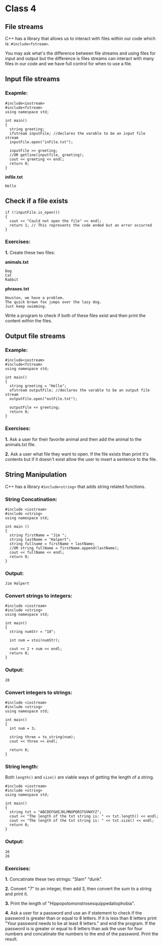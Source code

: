 # Class 4
## File streams

C++ has a library that allows us to interact with files within our code which is: ```#include<fstream>```.

You may ask what's the difference between file streams and using files for input and output but the difference is files streams can interact with many files in our code and we have full control for when to use a file.

## Input file streams
### Exapmle:
```
#include<iostream>
#include<fstream>
using namespace std;

int main()
{
  string greeting;
  ifstream inputFile; //declares the varable to be an input file stream
  inputFile.open("inFile.txt");

  inputFile >> greeting;
  //OR getline(inputfile, greeting);
  cout << greeting << endl;
  return 0;
}
```

__infile.txt__
```
Hello
```

## Check if a file exists
```
if (!inputFile.is_open())
{
  cout << "Could not open the file" << endl;
  return 1; // This represents the code ended but an error occurred
}
```

### Exercises:
__1.__ Create these two files:

__animals.txt__
```
Dog
Cat
Rabbit
```

__phrases.txt__
```
Houston, we have a problem.
The quick brown fox jumps over the lazy dog.
Just keep swimming.
```

Write a program to check if both of these files exist and then print the content within the files.

## Output file streams
### Example:
```
#include<iostream>
#include<fstream>
using namespace std;

int main()
{
  string greeting = "Hello";
  ofstream outputFile; //declares the varable to be an output file stream
  outputFile.open("outFile.txt");

  outputFile << greeting;
  return 0;
}
```

### Exercises:
__1.__ Ask a user for their favorite animal and then add the animal to the animals.txt file.

__2.__ Ask a user what file they want to open. If the file exists than print it's contents but if it doesn't exist allow the user to insert a sentence to the file.

## String Manipulation
C++ has a library ```#include<string>``` that adds string related functions.

### String Concatination:
```
#include <iostream>
#include <string>
using namespace std;
 
int main () 
{
  string firstName = "Jim ";
  string lastName = "Halpert";
  string fullname = firstName + lastName;
  //OR string fullName = firstName.append(lastName);
  cout << fullName << endl;
  return 0;
}
```

### Output:
```
Jim Halpert
```

### Convert strings to integers:
```
#include <iostream>
#include <string>
using namespace std;

int main()
{
  string numStr = "18";

  int num = stoi(numStr);

  cout << 2 + num << endl;
  return 0;
}
```

### Output:
```
20
```

### Convert integers to strings:
```
#include <iostream>
#include <string>
using namespace std;

int main()
{
  int num = 3;
  
  string three = to_string(num);
  cout << three << endl;
  
  return 0;
}
```

### String length:
Both ```length()``` and ```size()``` are viable ways of getting the length of a string.
```
#include <iostream>
#include <string>
using namespace std;

int main() 
{
  string txt = "ABCDEFGHIJKLMNOPQRSTUVWXYZ";
  cout << "The length of the txt string is: " << txt.length() << endl;
  cout << "The length of the txt string is: " << txt.size() << endl;
  return 0;
}
```

### Output:
```
26
26
```

### Exercises:
__1.__ Concatinate these two strings: "Slam" "dunk".

__2.__ Convert "7" to an integer, then add 3, then convert the sum to a string and print it.

__3.__ Print the length of "Hippopotomonstrosesquippedaliophobia".

__4.__ Ask a user for a password and use an if statement to check if the password is greater than or equal to 8 letters. If it is less than 8 letters print "Your password needs to be at least 8 letters." and end the program. If the password is is greater or equal to 8 letters than ask the user for four numbers and concatinate the numbers to the end of the password. Print the result.
